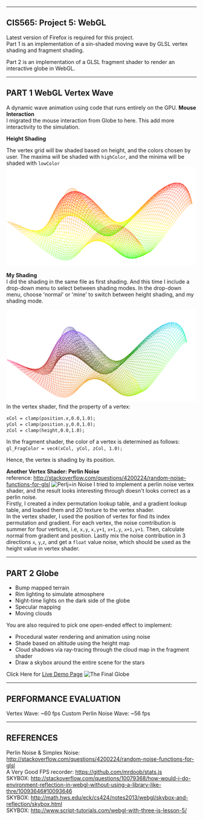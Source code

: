 -------------------------------------------------------------------------------
CIS565: Project 5: WebGL
-------------------------------------------------------------------------------

Latest version of Firefox is required for this project.  
Part 1 is an implementation of a sin-shaded moving wave by GLSL vertex shading and fragment shading.  

Part 2 is an implementation of a GLSL fragment shader to render an interactive globe in WebGL.  


-------------------------------------------------------------------------------
PART 1 WebGL Vertex Wave
-------------------------------------------------------------------------------
A dynamic wave animation using code that runs entirely on the GPU.
**Mouse Interaction**  
I migrated the mouse interaction from Globe to here. This add more interactivity to the simulation.


**Height Shading**  

The vertex grid will bw shaded based on height, and the colors chosen by user.
The maxima will be shaded with `highColor`, and the minima will be shaded with `lowColor`
![Height Shading](myPics/height_shading.png)


 
**My Shading**  
I did the shading in the same file as first shading. And this time I include a drop-down menu to select between shading modes.
In the drop-down menu, choose 'normal' or 'mine' to switch between height shading, and my shading mode.

![Height Shading](myPics/my_shading.png)
In the vertex shader, find the property of a vertex:
```
xCol = clamp(position.x,0.0,1.0);
yCol = clamp(position.y,0.0,1.0);
zCol = clamp(height,0.0,1.0);
```

In the fragment shader, the color of a vertex is determined as follows:
```gl_FragColor = vec4(xCol, yCol, zCol, 1.0);```

Hence, the vertex is shading by its position.

**Another Vertex Shader: Perlin Noise**  
reference: http://stackoverflow.com/questions/4200224/random-noise-functions-for-glsl
![Perlj=in Noise](myPics/custom_wave2.png)
I tried to implement a perlin noise vertex shader, and the result looks interesting through doesn't looks correct as a perlin noise.  
Firstly, I created a index permutation lookup table, and a gradient lookup table, and loaded them and 2D texture to the vertex shader.  
In the vertex shader, I used the position of vertex for find its index permutation and gradient. For each vertex, the noise comtribution is summer for four vertices, i.e, `x,y`, `x,y+1`, `x+1,y`, `x+1,y+1`. Then, calculate normal from gradient and position. Lastly mix the noise contribution in 3 directions `x`, `y`,`z`, and get a `float` value noise, which should be used as the height value in vertex shader.


-------------------------------------------------------------------------------
PART 2 Globe
-------------------------------------------------------------------------------

* Bump mapped terrain
* Rim lighting to simulate atmosphere
* Night-time lights on the dark side of the globe
* Specular mapping
* Moving clouds

You are also required to pick one open-ended effect to implement:

* Procedural water rendering and animation using noise 
* Shade based on altitude using the height map
* Cloud shadows via ray-tracing through the cloud map in the fragment shader
* Draw a skybox around the entire scene for the stars  

Click Here for [Live Demo Page](https://dblsai.github.io/Project5-WebGL)
![The Final Globe](myPics/my_globe.png)






-------------------------------------------------------------------------------
PERFORMANCE EVALUATION
-------------------------------------------------------------------------------
Vertex Wave: ~60 fps
Custom Perlin Noise Wave: ~56 fps

-------------------------------------------------------------------------------
REFERENCES
-------------------------------------------------------------------------------
Perlin Noise & Simplex Noise: http://stackoverflow.com/questions/4200224/random-noise-functions-for-glsl  
A Very Good FPS recorder:  https://github.com/mrdoob/stats.js  
SKYBOX: http://stackoverflow.com/questions/10079368/how-would-i-do-environment-reflection-in-webgl-without-using-a-library-like-thre/10093646#10093646  
SKYBOX:   http://math.hws.edu/eck/cs424/notes2013/webgl/skybox-and-reflection/skybox.html   
SKYBOX:   http://www.script-tutorials.com/webgl-with-three-js-lesson-5/   
